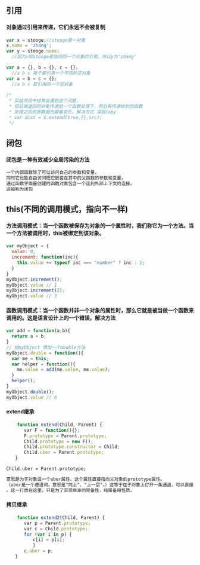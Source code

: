 ## 引用
#### 对象通过引用来传递，它们永远不会被复制
````javascript
var x = stooge;//stooge是一对象
x.name = 'zhang';
var y = stooge.name;
  //因为x和stooge是指向同一个对象的引用，所以y为'zhang'

var a = {}, b = {}, c = {};
  //a b c 每个都引用一个不同的空对象
var a = b = c = {};
  //a b c 都引用同一个空对象
  
/*
 * 实战项目中经常会遇到这个问题，
 * 把后端返回的对象传递给一个函数处理下，然后再传递给别的函数
 * 处理之后的原数据也跟着变化，解决方式 深层copy
 * var dist = $.extend(true,{},src);
 */  
````
## 闭包
#### 闭包是一种有效减少全局污染的方法
````html
一个内部函数除了可以访问自己的参数和变量，
同时它也能自由访问把它嵌套在其中的父函数的参数和变量。
通过函数字面量创建的函数对象包含一个连到外部上下文的连接。
这被称为闭包
````
## this(不同的调用模式，指向不一样)
#### 方法调用模式：当一个函数被保存为对象的一个属性时，我们称它为一个方法。当一个方法被调用时，this被绑定到该对象。
````javascript
var myObject = {
  value: 0,
  increment: function(inc){
    this.value += typeof inc === "number" ? inc : 1;
  }
}
myObject.increment();
myObject.value // 1
myObject.increment(2);
myObject.value // 3
````
#### 函数调用模式：当一个函数并非一个对象的属性时，那么它就是被当做一个函数来调用的。这是语言设计上的一个错误，解决方法
````javascript
var add = function(a,b){
  return a + b;
}
// 给myObject 增加一个double方法
myObject.double = function(){
  var me = this;
  var helper = function(){
    me.value = add(me.value, me.value);
  }
  helper();
}
myObject.double();
myObject.value // 6
````
#### extend继承
```js
    function extend(Child, Parent) {
　　　　var F = function(){};
　　　　F.prototype = Parent.prototype;
　　　　Child.prototype = new F();
　　　　Child.prototype.constructor = Child;
　　　　Child.uber = Parent.prototype;
　　}
```
`Child.uber = Parent.prototype;`
```txt
意思是为子对象设一个uber属性，这个属性直接指向父对象的prototype属性。
（uber是一个德语词，意思是"向上"、"上一层"。）这等于在子对象上打开一条通道，可以直接调用父对象的方法
。这一行放在这里，只是为了实现继承的完备性，纯属备用性质。
```
#### 拷贝继承
```js
    function extend2(Child, Parent) {
　　　　var p = Parent.prototype;
　　　　var c = Child.prototype;
　　　　for (var i in p) {
　　　　　　c[i] = p[i];
　　　　　　}
　　　　c.uber = p;
　　}
```
